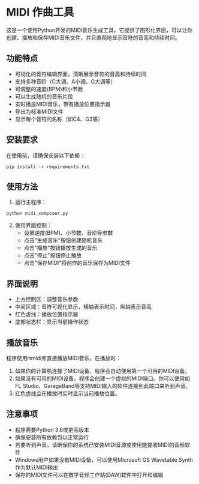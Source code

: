 # MIDI 作曲工具

这是一个使用Python开发的MIDI音乐生成工具，它提供了图形化界面，可以让你创建、播放和保存MIDI音乐文件，并且直观地显示音符的音高和持续时间。

## 功能特点

- 可视化的音符编辑界面，清晰展示音符的音高和持续时间
- 支持多种音阶（C大调、A小调、G大调等）
- 可调整的速度(BPM)和小节数
- 可以生成随机的音乐片段
- 实时播放MIDI音乐，带有播放位置指示器
- 导出为标准MIDI文件
- 显示每个音符的名称（如C4、G3等）

## 安装要求

在使用前，请确保安装以下依赖：

```
pip install -r requirements.txt
```

## 使用方法

1. 运行主程序：

```
python midi_composer.py
```

2. 使用界面控制：
   - 设置速度(BPM)、小节数、音阶等参数
   - 点击"生成音乐"按钮创建随机音乐
   - 点击"播放"按钮播放生成的音乐
   - 点击"停止"按钮停止播放
   - 点击"保存MIDI"将创作的音乐保存为MIDI文件

## 界面说明

- 上方控制区：调整音乐参数
- 中间区域：音符可视化显示，横轴表示时间，纵轴表示音高
- 红色虚线：播放位置指示器
- 底部状态栏：显示当前操作状态

## 播放音乐

程序使用rtmidi库直接播放MIDI音乐。在播放时：
1. 如果你的计算机连接了MIDI设备，程序会自动使用第一个可用的MIDI设备。
2. 如果没有可用的MIDI设备，程序会创建一个虚拟的MIDI端口。你可以使用如FL Studio、GarageBand等支持MIDI输入的软件连接到此端口来听到声音。
3. 红色虚线会在播放时实时显示当前播放位置。

## 注意事项

- 程序需要Python 3.6或更高版本
- 确保安装所有依赖包以正常运行
- 若要听到声音，请确保你的系统已安装MIDI音源或使用能接收MIDI的音频软件
- Windows用户如果没有MIDI设备，可以使用Microsoft GS Wavetable Synth作为默认MIDI输出
- 保存的MIDI文件可以在数字音频工作站(DAW)软件中打开和编辑 
